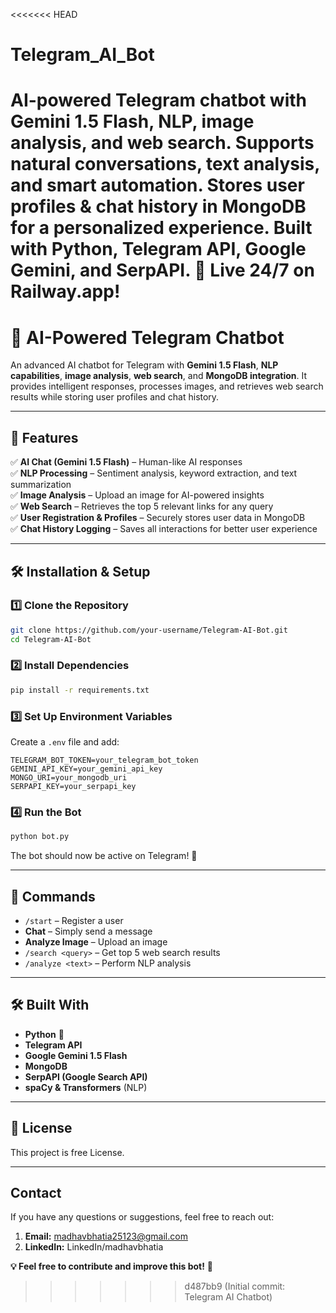 <<<<<<< HEAD
# Telegram_AI_Bot
 AI-powered Telegram chatbot with Gemini 1.5 Flash, NLP, image analysis, and web search. Supports natural conversations, text analysis, and smart automation. Stores user profiles &amp; chat history in MongoDB for a personalized experience. Built with Python, Telegram API, Google Gemini, and SerpAPI. 🚀 Live 24/7 on Railway.app!
=======
# 🤖 AI-Powered Telegram Chatbot  

An advanced AI chatbot for Telegram with **Gemini 1.5 Flash**, **NLP capabilities**, **image analysis**, **web search**, and **MongoDB integration**. It provides intelligent responses, processes images, and retrieves web search results while storing user profiles and chat history.  

---

## 🚀 Features  
✅ **AI Chat (Gemini 1.5 Flash)** – Human-like AI responses  
✅ **NLP Processing** – Sentiment analysis, keyword extraction, and text summarization  
✅ **Image Analysis** – Upload an image for AI-powered insights  
✅ **Web Search** – Retrieves the top 5 relevant links for any query  
✅ **User Registration & Profiles** – Securely stores user data in MongoDB  
✅ **Chat History Logging** – Saves all interactions for better user experience  

---

## 🛠️ Installation & Setup  
### 1️⃣ Clone the Repository  
```bash
git clone https://github.com/your-username/Telegram-AI-Bot.git
cd Telegram-AI-Bot
```

### 2️⃣ Install Dependencies  
```bash
pip install -r requirements.txt
```

### 3️⃣ Set Up Environment Variables  
Create a `.env` file and add:  
```plaintext
TELEGRAM_BOT_TOKEN=your_telegram_bot_token
GEMINI_API_KEY=your_gemini_api_key
MONGO_URI=your_mongodb_uri
SERPAPI_KEY=your_serpapi_key
```

### 4️⃣ Run the Bot  
```bash
python bot.py
```
The bot should now be active on Telegram! 🎉  

---

## 📌 Commands  
- `/start` – Register a user  
- **Chat** – Simply send a message  
- **Analyze Image** – Upload an image  
- `/search <query>` – Get top 5 web search results  
- `/analyze <text>` – Perform NLP analysis  

---

## 🛠 Built With  
- **Python** 🐍  
- **Telegram API**  
- **Google Gemini 1.5 Flash**  
- **MongoDB**  
- **SerpAPI (Google Search API)**  
- **spaCy & Transformers** (NLP)  

---

## 📜 License  
This project is free License.  

---

## Contact

If you have any questions or suggestions, feel free to reach out:

1) **Email:** madhavbhatia25123@gmail.com
2) **LinkedIn:** LinkedIn/madhavbhatia

**💡 Feel free to contribute and improve this bot!** 🚀 
>>>>>>> d487bb9 (Initial commit: Telegram AI Chatbot)
